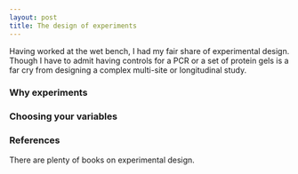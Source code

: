 ```yaml
---
layout: post
title: The design of experiments
---
```


Having worked at the wet bench, I had my fair share of experimental design. Though I have to admit having controls for a PCR or a set of protein gels is a far cry from designing a complex multi-site or longitudinal study.

### Why experiments

### Choosing your variables

### References

There are plenty of books on experimental design.
